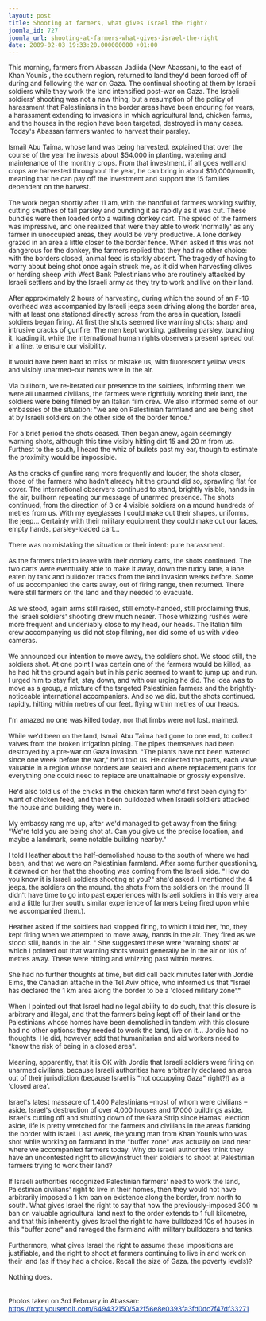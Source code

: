 ```yaml
---
layout: post
title: Shooting at farmers, what gives Israel the right?
joomla_id: 727
joomla_url: shooting-at-farmers-what-gives-israel-the-right
date: 2009-02-03 19:33:20.000000000 +01:00
---
```

<div><span style="font-size: 10pt;">This morning, farmers from Abassan Jadiida (New Abassan), to the east of Khan Younis , the southern region, returned to land they'd been forced off of during and following the war on Gaza. The continual shooting at them by Israeli soldiers while they work the land intensified post-war on Gaza. The Israeli soldiers' shooting was not a new thing, but a resumption of the policy of harassment that Palestinians in the border areas have been enduring for years, a harassment extending to invasions in which agricultural land, chicken farms, and the houses in the region have been targeted, destroyed in many cases.</span></div>

<div><span style="font-size: 10pt;"> </span><span style="font-size: 10pt;">Today's Abassan farmers wanted to harvest their parsley.</span></div>
<div><span style="font-size: 10pt;"> </span></div>
<div><span style="font-size: 10pt;">Ismail Abu Taima, whose land was being harvested, explained that over the course of the year he invests about $54,000 in planting, watering and maintenance of the monthly crops. From that investment, if all goes well and crops are harvested throughout the year, he can bring in about $10,000/month, meaning that he can pay off the investment and support the 15 families dependent on the harvest.</span></div>
<div><span style="font-size: 10pt;"> </span></div>
<div><span style="font-size: 10pt;">The work began shortly after 11 am, with the handful of farmers working swiftly, cutting swathes of tall parsley and bundling it as rapidly as it was cut. These bundles were then loaded onto a waiting donkey cart. The speed of the farmers was impressive, and one realized that were they able to work 'normally' as any farmer in unoccupied areas, they would be very productive. A lone donkey grazed in an area a little closer to the border fence. When asked if this was not dangerous for the donkey, the farmers replied that they had no other choice: with the borders closed, animal feed is starkly absent. The tragedy of having to worry about being shot once again struck me, as it did when harvesting olives or herding sheep with West Bank Palestinians who are routinely attacked by Israeli settlers and by the Israeli army as they try to work and live on their land.</span></div>
<div><span style="font-size: 10pt;"> </span></div>
<div><span style="font-size: 10pt;">After approximately 2 hours of harvesting, during which the sound of an F-16 overhead was accompanied by Israeli jeeps seen driving along the border area, with at least one stationed directly across from the area in question, Israeli soldiers began firing. At first the shots seemed like warning shots: sharp and intrusive cracks of gunfire. The men kept working, gathering parsley, bunching it, loading it, while the international human rights observers present spread out in a line, to ensure our visibility.</span></div>
<div><span style="font-size: 10pt;"> </span></div>
<div><span style="font-size: 10pt;">It would have been hard to miss or mistake us, with fluorescent yellow vests and visibly unarmed–our hands were in the air.</span></div>
<div><span style="font-size: 10pt;"> </span></div>
<div><span style="font-size: 10pt;">Via bullhorn, we re-iterated our presence to the soldiers, informing them we were all unarmed civilians, the farmers were rightfully working their land, the soldiers were being filmed by an Italian film crew. We also informed some of our embassies of the situation: "we are on Palestinian farmland and are being shot at by Israeli soldiers on the other side of the border fence."</span></div>
<div><span style="font-size: 10pt;"> </span></div>
<div><span style="font-size: 10pt;">For a brief period the shots ceased. Then began anew, again seemingly warning shots, although this time visibly hitting dirt 15 and 20 m from us. Furthest to the south, I heard the whiz of bullets past my ear, though to estimate the proximity would be impossible.</span></div>
<div><span style="font-size: 10pt;"> </span></div>
<div><span style="font-size: 10pt;">As the cracks of gunfire rang more frequently and louder, the shots closer, those of the farmers who hadn't already hit the ground did so, sprawling flat for cover. The international observers continued to stand, brightly visible, hands in the air, bullhorn repeating our message of unarmed presence. The shots continued, from the direction of 3 or 4 visible soldiers on a mound hundreds of metres from us. With my eyeglasses I could make out their shapes, uniforms, the jeep… Certainly with their military equipment they could make out our faces, empty hands, parsley-loaded cart…</span></div>
<div><span style="font-size: 10pt;"> </span></div>
<div><span style="font-size: 10pt;">There was no mistaking the situation or their intent: pure harassment.</span></div>
<div><span style="font-size: 10pt;"> </span></div>
<div><span style="font-size: 10pt;">As the farmers tried to leave with their donkey carts, the shots continued. The two carts were eventually able to make it away, down the ruddy lane, a lane eaten by tank and bulldozer tracks from the land invasion weeks before. Some of us accompanied the carts away, out of firing range, then returned. There were still farmers on the land and they needed to evacuate.</span></div>
<div><span style="font-size: 10pt;"> </span></div>
<div><span style="font-size: 10pt;">As we stood, again arms still raised, still empty-handed, still proclaiming thus, the Israeli soldiers' shooting drew much nearer. Those whizzing rushes were more frequent and undeniably close to my head, our heads. The Italian film crew accompanying us did not stop filming, nor did some of us with video cameras.</span></div>
<div><span style="font-size: 10pt;"> </span></div>
<div><span style="font-size: 10pt;">We announced our intention to move away, the soldiers shot. We stood still, the soldiers shot. At one point I was certain one of the farmers would be killed, as he had hit the ground again but in his panic seemed to want to jump up and run. I urged him to stay flat, stay down, and with our urging he did. The idea was to move as a group, a mixture of the targeted Palestinian farmers and the brightly-noticeable international accompaniers. And so we did, but the shots continued, rapidly, hitting within metres of our feet, flying within metres of our heads.</span></div>
<div><span style="font-size: 10pt;"> </span></div>
<div><span style="font-size: 10pt;">I'm amazed no one was killed today, nor that limbs were not lost, maimed.</span></div>
<div><span style="font-size: 10pt;"> </span></div>
<div><span style="font-size: 10pt;">While we'd been on the land, Ismail Abu Taima had gone to one end, to collect valves from the broken irrigation piping. The pipes themselves had been destroyed by a pre-war on Gaza invasion. "The plants have not been watered since one week before the war," he'd told us. He collected the parts, each valve valuable in a region whose borders are sealed and where replacement parts for everything one could need to replace are unattainable or grossly expensive.</span></div>
<div><span style="font-size: 10pt;"> </span></div>
<div><span style="font-size: 10pt;">He'd also told us of the chicks in the chicken farm who'd first been dying for want of chicken feed, and then been bulldozed when Israeli soldiers attacked the house and building they were in.</span></div>
<div><span style="font-size: 10pt;"> </span></div>
<div><span style="font-size: 10pt;">My embassy rang me up, after we'd managed to get away from the firing: "We're told you are being shot at. Can you give us the precise location, and maybe a landmark, some notable building nearby."</span></div>
<div><span style="font-size: 10pt;"> </span></div>
<div><span style="font-size: 10pt;">I told Heather about the half-demolished house to the south of where we had been, and that we were on Palestinian farmland. After some further questioning, it dawned on her that the shooting was coming from the Israeli side. "How do you know it is Israeli soldiers shooting at you?" she'd asked. I mentioned the 4 jeeps, the soldiers on the mound, the shots from the soldiers on the mound (I didn't have time to go into past experiences with Israeli soldiers in this very area and a little further south, similar experience of farmers being fired upon while we accompanied them.).</span></div>
<div><span style="font-size: 10pt;"> </span></div>
<div><span style="font-size: 10pt;">Heather asked if the soldiers had stopped firing, to which I told her, 'no, they kept firing when we attempted to move away, hands in the air. They fired as we stood still, hands in the air. " She suggested these were 'warning shots' at which I pointed out that warning shots would generally be in the air or 10s of metres away. These were hitting and whizzing past within metres.</span></div>
<div><span style="font-size: 10pt;"> </span></div>
<div><span style="font-size: 10pt;">She had no further thoughts at time, but did call back minutes later with Jordie Elms, the Canadian attache in the Tel Aviv office, who informed us that "Israel has declared the 1 km area along the border to be a 'closed military zone'."</span></div>
<div><span style="font-size: 10pt;"> </span></div>
<div><span style="font-size: 10pt;">When I pointed out that Israel had no legal ability to do such, that this closure is arbitrary and illegal, and that the farmers being kept off of their land or the Palestinians whose homes have been demolished in tandem with this closure had no other options: they needed to work the land, live on it… Jordie had no thoughts. He did, however, add that humanitarian and aid workers need to "know the risk of being in a closed area".</span></div>
<div><span style="font-size: 10pt;"> </span></div>
<div><span style="font-size: 10pt;">Meaning, apparently, that it is OK with Jordie that Israeli soldiers were firing on unarmed civilians, because Israeli authorities have arbitrarily declared an area out of their jurisdiction (because Israel is "not occupying Gaza" right?!) as a 'closed area'.</span></div>
<div><span style="font-size: 10pt;"> </span></div>
<div><span style="font-size: 10pt;">Israel's latest massacre of 1,400 Palestinians –most of whom were civilians –aside, Israel's destruction of over 4,000 houses and 17,000 buildings aside, Israel's cutting off and shutting down of the Gaza Strip since Hamas' election aside, life is pretty wretched for the farmers and civilians in the areas flanking the border with Israel. Last week, the young man from Khan Younis who was shot while working on farmland in the "buffer zone" was actually on land near where we accompanied farmers today. Why do Israeli authorities think they have an uncontested right to allow/instruct their soldiers to shoot at Palestinian farmers trying to work their land?</span></div>
<div><span style="font-size: 10pt;"> </span></div>
<div><span style="font-size: 10pt;">If Israeli authorities recognized Palestinian farmers' need to work the land, Palestinian civilians' right to live in their homes, then they would not have arbitrarily imposed a 1 km ban on existence along the border, from north to south. What gives Israel the right to say that now the previously-imposed 300 m ban on valuable agricultural land next to the order extends to 1 full kilometre, and that this inherently gives Israel the right to have bulldozed 10s of houses in this "buffer zone" and ravaged the farmland with military bulldozers and tanks.</span></div>
<div><span style="font-size: 10pt;"> </span></div>
<div><span style="font-size: 10pt;">Furthermore, what gives Israel the right to assume these impositions are justifiable, and the right to shoot at farmers continuing to live in and work on their land (as if they had a choice. Recall the size of Gaza, the poverty levels)?</span></div>
<div><span style="font-size: 10pt;"> </span></div>
<div><span style="font-size: 10pt;">Nothing does.</span></div>
<div><span style="font-size: 10pt;"> </span></div>
<div><span style="font-size: 10pt;"> </span></div>
<div><span style="font-size: 10pt;">Photos taken on 3rd February in Abassan:</span></div>
<div><span style="font-size: 10pt; color: #333333;"><a target="_blank" href="https://rcpt.yousendit.com/649432150/5a2f56e8e0393fa3fd0dc7f47df33271"><span style="color: #003399;"><span style="text-decoration: underline;">https://rcpt.yousendit.com/649432150/5a2f56e8e0393fa3fd0dc7f47df33271</span></span></a></span><span style="font-size: 10pt;"></span></div>
<div><span style="font-size: 10pt;"> </span></div>
